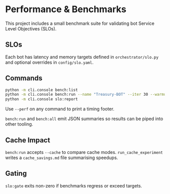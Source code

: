 # Performance & Benchmarks

This project includes a small benchmark suite for validating bot Service Level Objectives (SLOs).

## SLOs

Each bot has latency and memory targets defined in `orchestrator/slo.py` and optional overrides in `config/slo.yaml`.

## Commands

```bash
python -m cli.console bench:list
python -m cli.console bench:run --name "Treasury-BOT" --iter 30 --warmup 5
python -m cli.console slo:report
```

Use `--perf` on any command to print a timing footer.

`bench:run` and `bench:all` emit JSON summaries so results can be piped into
other tooling.

## Cache Impact

`bench:run` accepts `--cache` to compare cache modes. `run_cache_experiment` writes a `cache_savings.md` file summarising speedups.

## Gating

`slo:gate` exits non-zero if benchmarks regress or exceed targets.
